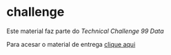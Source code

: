 # challenge

Este material faz parte do *Technical Challenge 99 Data*

Para acesar o material de entrega [clique aqui](https://github.com/Hullyborges/challenge/blob/master/challenge99.md)
